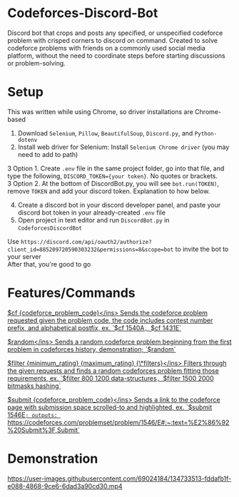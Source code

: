 # Codeforces-Discord-Bot
Discord bot that crops and posts any specified, or unspecified codeforce problem with crisped corners to discord on command. Created to solve codeforce problems with friends on a commonly used social media platform, without the need to coordinate steps before starting discussions or problem-solving.


# Setup
This was written while using Chrome, so driver installations are Chrome-based
1. Download `Selenium`, `Pillow`, `BeautifulSoup`, `Discord.py`, and `Python-dotenv`  
2. Install web driver for Selenium: Install `Selenium Chrome driver` (you may need to add to path)  

3 Option 1. Create `.env` file in the same project folder, go into that file, and type the following, `DISCORD_TOKEN={your token}`. No quotes or brackets.  
3 Option 2. At the bottom of DiscordBot.py, you will see `bot.run(TOKEN)`, remove `TOKEN` and add your discord token. Explanation to how below.  
   
4. Create a discord bot in your discord developer panel, and paste your discord bot token in your already-created `.env` file
5. Open project in text editor and run `DiscordBot.py` in `CodeforcesDiscordBot`

Use `https://discord.com/api/oauth2/authorize?client_id=885209720590303232&permissions=8&scope=bot` to invite the bot to your server  
After that, you're good to go


# Features/Commands
<ins>$cf {codeforce_problem_code}</ins>  
Sends the codeforce problem requested given the problem code, the code includes contest number prefix, and alphabetical postfix, ex. `$cf 1540A`, `$cf 1431E`

<ins>$random</ins>  
Sends a random codeforce problem beginning from the first problem in codeforces history, demonstration; `$random`

<ins>$filter {minimum_rating} {maximum_rating} {\*filters}</ins>  
Filters through the given requests and finds a random codeforces problem fitting those requirements, ex. `$filter 800 1200 data-structures`, `$filter 1500 2000 bitmasks hashing`
 
<ins>$submit {codeforce_problem_code}</ins>  
Sends a link to the codeforce page with submission space scrolled-to and highlighted, ex. `$submit 1546E`; outputs: `https://codeforces.com/problemset/problem/1546/E#:~:text=%E2%86%92%20Submit%3F,Submit`

 
# Demonstration
https://user-images.githubusercontent.com/69024184/134733513-fddafb1f-e088-4868-9ce6-6dad3a90cd30.mp4

